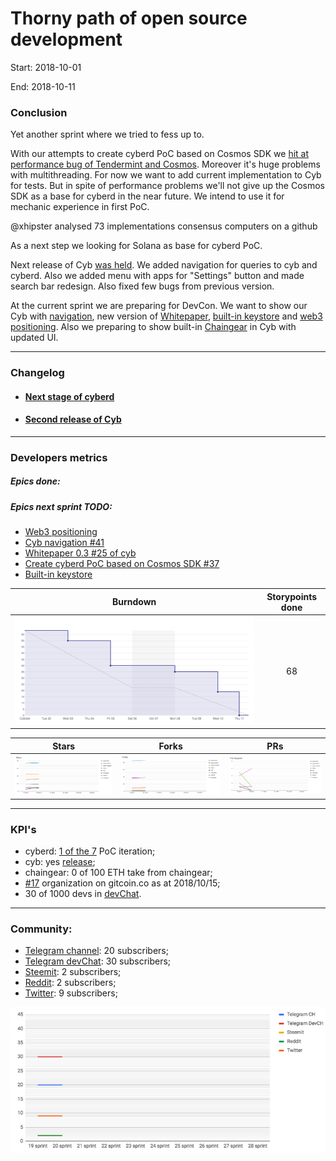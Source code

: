 # Thorny path of open source development
Start: 2018-10-01

End: 2018-10-11

### Сonclusion

Yet another sprint where we tried to fess up to.

With our attempts to create cyberd PoC based on Cosmos SDK we [hit at performance bug of Tendermint and Cosmos](https://github.com/cybercongress/cyberd/issues/50). Moreover it's huge problems with multithreading. For now we want to add current implementation to Cyb for tests. But in spite of performance problems we'll not give up the Cosmos SDK as a base for cyberd in the near future. We intend to use it for mechanic experience in first PoC.

@xhipster analysed 73 implementations consensus computers on a github 

As a next step we looking for Solana as base for cyberd PoC.

Next release of Cyb [was held](https://github.com/cybercongress/cyb/releases/tag/0.0.2). We added navigation for queries to cyb and cyberd. Also we added menu with apps for "Settings" button and made search bar redesign. Also fixed few bugs from previous version.

At the current sprint we are preparing for DevCon. We want to show our Cyb with [navigation](https://github.com/cybercongress/cyb/issues/41), new version of [Whitepaper](https://github.com/cybercongress/cyberd/issues/25), [built-in keystore](https://github.com/cybercongress/cyb/issues/39) and [web3 positioning](https://github.com/cybercongress/cyb/issues/55). Also we preparing to show built-in [Chaingear](https://github.com/cybercongress/chaingear) in Cyb with updated UI.

---
### Changelog
 - #### [Next stage of cyberd](https://github.com/cybercongress/cyberd/blob/master/CHANGELOG.md#002-2018-10-05)
 - #### [Second release of Cyb](https://github.com/cybercongress/cyb/releases/tag/0.0.2)

 ---
### Developers metrics
##### Epics done:


##### Epics next sprint TODO:

- [Web3 positioning](https://github.com/cybercongress/cyb/issues/55)
- [Cyb navigation #41](https://github.com/cybercongress/cyb/issues/41)
- [Whitepaper 0.3 #25 of cyb](https://github.com/cybercongress/cyberd/issues/25)
- [Create cyberd PoC based on Cosmos SDK #37](https://github.com/cybercongress/cyberd/issues/37)
- [Built-in keystore](https://github.com/cybercongress/cyb/issues/39)


Burndown | Storypoints done
:---: | :---:
![burndown-report](BD-report-sprint-20.png) | 68

Stars | Forks | PRs
:---: | :---: |:---:
![stars](chart-stars-20.png) | ![forks](chart-forks-20.png) | ![PRs](chart-PR-20.png)

---

### KPI's
- cyberd: [1 of the 7](https://github.com/cybercongress/cyberd/blob/master/CHANGELOG.md#001-2018-09-25) PoC iteration;
- cyb: yes [release](https://github.com/cybercongress/cyb/releases/tag/0.0.2);
- chaingear: 0 of 100 ETH take from chaingear;
- [#17](https://gitcoin.co/profile/cybercongress) organization on gitcoin.co as at 2018/10/15;
- 30 of 1000 devs in [devChat](https://t.me/fuckgoogle).

---

### Community:

- [Telegram channel](https://t.me/cybercongress): 20 subscribers;
- [Telegram devChat](https://t.me/fuckgoogle): 30 subscribers;
- [Steemit](https://steemit.com/@cybercongress): 2 subscribers;
- [Reddit](https://www.reddit.com/r/cybercongress): 2 subscribers;
- [Twitter](https://twitter.com/cyber_devs): 9 subscribers;

![community report](chart-community-sprint-20.png)

